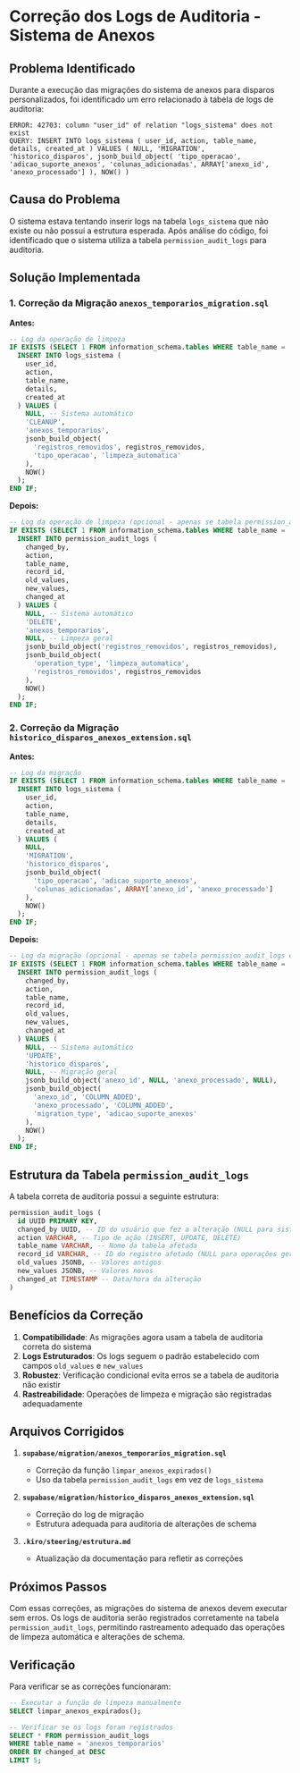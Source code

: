 # Correção dos Logs de Auditoria - Sistema de Anexos

## Problema Identificado

Durante a execução das migrações do sistema de anexos para disparos personalizados, foi identificado um erro relacionado à tabela de logs de auditoria:

```
ERROR: 42703: column "user_id" of relation "logs_sistema" does not exist
QUERY: INSERT INTO logs_sistema ( user_id, action, table_name, details, created_at ) VALUES ( NULL, 'MIGRATION', 'historico_disparos', jsonb_build_object( 'tipo_operacao', 'adicao_suporte_anexos', 'colunas_adicionadas', ARRAY['anexo_id', 'anexo_processado'] ), NOW() )
```

## Causa do Problema

O sistema estava tentando inserir logs na tabela `logs_sistema` que não existe ou não possui a estrutura esperada. Após análise do código, foi identificado que o sistema utiliza a tabela `permission_audit_logs` para auditoria.

## Solução Implementada

### 1. Correção da Migração `anexos_temporarios_migration.sql`

**Antes:**
```sql
-- Log da operação de limpeza
IF EXISTS (SELECT 1 FROM information_schema.tables WHERE table_name = 'logs_sistema') THEN
  INSERT INTO logs_sistema (
    user_id,
    action,
    table_name,
    details,
    created_at
  ) VALUES (
    NULL, -- Sistema automático
    'CLEANUP',
    'anexos_temporarios',
    jsonb_build_object(
      'registros_removidos', registros_removidos,
      'tipo_operacao', 'limpeza_automatica'
    ),
    NOW()
  );
END IF;
```

**Depois:**
```sql
-- Log da operação de limpeza (opcional - apenas se tabela permission_audit_logs existir)
IF EXISTS (SELECT 1 FROM information_schema.tables WHERE table_name = 'permission_audit_logs') THEN
  INSERT INTO permission_audit_logs (
    changed_by,
    action,
    table_name,
    record_id,
    old_values,
    new_values,
    changed_at
  ) VALUES (
    NULL, -- Sistema automático
    'DELETE',
    'anexos_temporarios',
    NULL, -- Limpeza geral
    jsonb_build_object('registros_removidos', registros_removidos),
    jsonb_build_object(
      'operation_type', 'limpeza_automatica',
      'registros_removidos', registros_removidos
    ),
    NOW()
  );
END IF;
```

### 2. Correção da Migração `historico_disparos_anexos_extension.sql`

**Antes:**
```sql
-- Log da migração
IF EXISTS (SELECT 1 FROM information_schema.tables WHERE table_name = 'logs_sistema') THEN
  INSERT INTO logs_sistema (
    user_id,
    action,
    table_name,
    details,
    created_at
  ) VALUES (
    NULL,
    'MIGRATION',
    'historico_disparos',
    jsonb_build_object(
      'tipo_operacao', 'adicao_suporte_anexos',
      'colunas_adicionadas', ARRAY['anexo_id', 'anexo_processado']
    ),
    NOW()
  );
END IF;
```

**Depois:**
```sql
-- Log da migração (opcional - apenas se tabela permission_audit_logs existir)
IF EXISTS (SELECT 1 FROM information_schema.tables WHERE table_name = 'permission_audit_logs') THEN
  INSERT INTO permission_audit_logs (
    changed_by,
    action,
    table_name,
    record_id,
    old_values,
    new_values,
    changed_at
  ) VALUES (
    NULL, -- Sistema automático
    'UPDATE',
    'historico_disparos',
    NULL, -- Migração geral
    jsonb_build_object('anexo_id', NULL, 'anexo_processado', NULL),
    jsonb_build_object(
      'anexo_id', 'COLUMN_ADDED',
      'anexo_processado', 'COLUMN_ADDED',
      'migration_type', 'adicao_suporte_anexos'
    ),
    NOW()
  );
END IF;
```

## Estrutura da Tabela `permission_audit_logs`

A tabela correta de auditoria possui a seguinte estrutura:

```sql
permission_audit_logs (
  id UUID PRIMARY KEY,
  changed_by UUID, -- ID do usuário que fez a alteração (NULL para sistema)
  action VARCHAR, -- Tipo de ação (INSERT, UPDATE, DELETE)
  table_name VARCHAR, -- Nome da tabela afetada
  record_id VARCHAR, -- ID do registro afetado (NULL para operações gerais)
  old_values JSONB, -- Valores antigos
  new_values JSONB, -- Valores novos
  changed_at TIMESTAMP -- Data/hora da alteração
)
```

## Benefícios da Correção

1. **Compatibilidade**: As migrações agora usam a tabela de auditoria correta do sistema
2. **Logs Estruturados**: Os logs seguem o padrão estabelecido com campos `old_values` e `new_values`
3. **Robustez**: Verificação condicional evita erros se a tabela de auditoria não existir
4. **Rastreabilidade**: Operações de limpeza e migração são registradas adequadamente

## Arquivos Corrigidos

1. **`supabase/migration/anexos_temporarios_migration.sql`**
   - Correção da função `limpar_anexos_expirados()`
   - Uso da tabela `permission_audit_logs` em vez de `logs_sistema`

2. **`supabase/migration/historico_disparos_anexos_extension.sql`**
   - Correção do log de migração
   - Estrutura adequada para auditoria de alterações de schema

3. **`.kiro/steering/estrutura.md`**
   - Atualização da documentação para refletir as correções

## Próximos Passos

Com essas correções, as migrações do sistema de anexos devem executar sem erros. Os logs de auditoria serão registrados corretamente na tabela `permission_audit_logs`, permitindo rastreamento adequado das operações de limpeza automática e alterações de schema.

## Verificação

Para verificar se as correções funcionaram:

```sql
-- Executar a função de limpeza manualmente
SELECT limpar_anexos_expirados();

-- Verificar se os logs foram registrados
SELECT * FROM permission_audit_logs 
WHERE table_name = 'anexos_temporarios' 
ORDER BY changed_at DESC 
LIMIT 5;
```